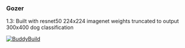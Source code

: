 ### Gozer

1.3: Built with resnet50 224x224 imagenet weights truncated to output 300x400 dog classification

[![BuddyBuild](https://dashboard.buddybuild.com/api/statusImage?appID=5a03415c688f3e0001c5a56d&branch=master&build=latest)](https://dashboard.buddybuild.com/apps/5a03415c688f3e0001c5a56d/build/latest?branch=master)
